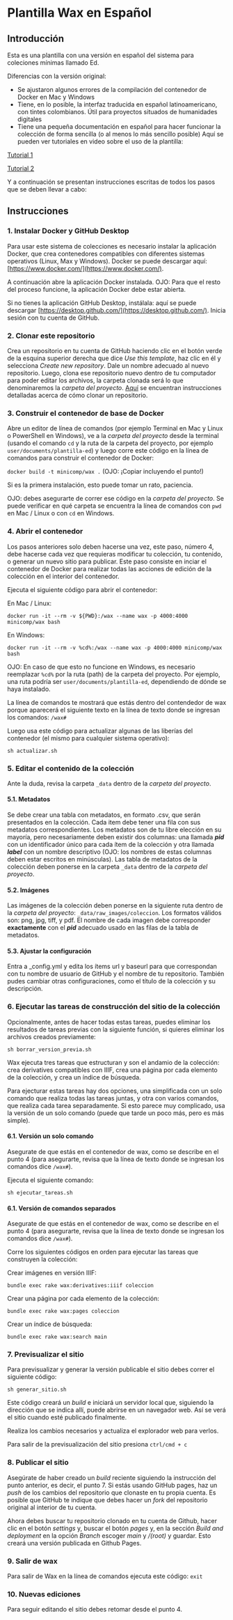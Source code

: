 # Plantilla Wax en Español

## Introducción

Esta es una plantilla con una versión en español del sistema para coleciones mínimas llamado Ed.

Diferencias con la versión original:

- Se ajustaron algunos errores de la compilación del contenedor de Docker en Mac y Windows
- Tiene, en lo posible, la interfaz traducida en español latinoamericano, con tintes colombianos. Útil para proyectos situados de humanidades digitales
- Tiene una pequeña documentación en español para hacer funcionar la colección de forma sencilla (o al menos lo más sencillo posible)
Aquí se pueden ver tutoriales en video sobre el uso de la plantilla: 

[Tutorial 1](https://youtu.be/82aTvPXY_qo?si=d1qe9stNUqVrX7r7)

[Tutorial 2](https://youtu.be/GI5zvrfwBnw)

Y a continuación se presentan instrucciones escritas de todos los pasos que se deben llevar a cabo:

## Instrucciones

### 1. Instalar Docker y GitHub Desktop

Para usar este sistema de colecciones es necesario instalar la aplicación Docker, que crea contenedores compatibles con diferentes sistemas operativos (Linux, Max y Windows). Docker se puede descargar aquí: [https://www.docker.com/](https://www.docker.com/).

A continuación abre la aplicación Docker instalada. OJO: Para que el resto del proceso funcione, la aplicación Docker debe estar abierta.

Si no tienes la aplicación GitHub Desktop, instálala: aquí se puede descargar [https://desktop.github.com/](https://desktop.github.com/). Inicia sesión con tu cuenta de GitHub.

### 2. Clonar este repositorio

Crea un repositorio en tu cuenta de GitHub haciendo clic en el botón verde de la esquina superior derecha que dice *Use this template*, haz clic en él y selecciona *Create new repository*. Dale un nombre adecuado al nuevo repositorio. Luego, clona ese repositorio nuevo dentro de tu computador para poder editar los archivos, la carpeta clonada será lo que denominaremos la *carpeta del proyecto*. [Aquí](https://docs.github.com/es/repositories/creating-and-managing-repositories/cloning-a-repository) se encuentran instrucciones detalladas acerca de cómo clonar un repositorio.

### 3. Construir el contenedor de base de Docker

Abre un editor de línea de comandos (por ejemplo Terminal en Mac y Linux o PowerShell en Windows), ve a la *carpeta del proyecto* desde la terminal (usando el comando `cd` y la ruta de la carpeta del proyecto, por ejemplo `user/documents/plantilla-ed`) y luego corre este código en la línea de comandos para construir el contenedor de Docker:

`docker build -t minicomp/wax .` (OJO: ¡Copiar incluyendo el punto!)

Si es la primera instalación, esto puede tomar un rato, paciencia.

OJO: debes asegurarte de correr ese código en la *carpeta del proyecto*. Se puede verificar en qué carpeta se encuentra la línea de comandos con `pwd` en Mac / Linux o con `cd` en Windows.

### 4. Abrir el contenedor

Los pasos anteriores solo deben hacerse una vez, este paso, número 4, debe hacerse cada vez que requieras modificar tu colección, tu contenido, o generar un nuevo sitio para publicar. Este paso consiste en inciar el contenedor de Docker para realizar todas las acciones de edición de la colección en el interior del contenedor.

Ejecuta el siguiente código para abrir el contenedor:

En Mac / Linux:

`docker run -it --rm -v ${PWD}:/wax --name wax -p 4000:4000 minicomp/wax bash`

En Windows:

`docker run -it --rm -v %cd%:/wax --name wax -p 4000:4000 minicomp/wax bash`

OJO: En caso de que esto no funcione en Windows, es necesario reemplazar `%cd%` por la ruta (path) de la carpeta del proyecto. Por ejemplo, una ruta podría ser `user/documents/plantilla-ed`, dependiendo de dónde se haya instalado.

La línea de comandos te mostrará que estás dentro del contendedor de wax porque aparecerá el siguiente texto en la línea de texto donde se ingresan los comandos: `/wax#`

Luego usa este código para actualizar algunas de las liberías del contenedor (el mismo para cualquier sistema operativo):

`sh actualizar.sh`

### 5. Editar el contenido de la colección

Ante la duda, revisa la carpeta `_data` dentro de la *carpeta del proyecto*.

#### 5.1. Metadatos

Se debe crear una tabla con metadatos, en formato .csv, que serán presentados en la colección. Cada item debe tener una fila con sus metadatos correspondientes. Los metadatos son de tu libre elección en su mayoría, pero necesariamente deben existir dos columnas: una llamada ***pid*** con un identificador único para cada ítem de la colección y otra llamada ***label*** con un nombre descriptivo (OJO: los nombres de estas columnas deben estar escritos en minúsculas). Las tabla de metadatos de la colección deben ponerse en la carpeta `_data` dentro de la *carpeta del proyecto*.

#### 5.2. Imágenes

Las imágenes de la colección deben ponerse en la siguiente ruta dentro de la *carpeta del proyecto*: `_data/raw_images/coleccion`. Los formatos válidos son: png, jpg, tiff, y pdf. El nombre de cada imagen debe corresponder **exactamente** con el ***pid*** adecuado usado en las filas de la tabla de metadatos.

#### 5.3. Ajustar la configuración

Entra a _config.yml y edita los ítems url y baseurl para que correspondan con tu nombre de usuario de GitHub y el nombre de tu repositorio. También pudes cambiar otras configuraciones, como el título de la colección y su descripción.

### 6. Ejecutar las tareas de construcción del sitio de la colección

Opcionalmente, antes de hacer todas estas tareas, puedes eliminar los resultados de tareas previas con la siguiente función, si quieres eliminar los archivos creados previamente:

`sh borrar_version_previa.sh`

Wax ejecuta tres tareas que estructuran y son el andamio de la colección: crea derivatives compatibles con IIIF, crea una página por cada elemento de la colección, y crea un índice de búsqueda.

Para ejecturar estas tareas hay dos opciones, una simplificada con un solo comando que realiza todas las tareas juntas, y otra con varios comandos, que realiza cada tarea separadamente. Si esto parece muy complicado, usa la versión de un solo comando (puede que tarde un poco más, pero es más simple).

#### 6.1. Versión un solo comando

Asegurate de que estás en el contenedor de wax, como se describe en el punto 4 (para asegurarte, revisa que la línea de texto donde se ingresan los comandos dice `/wax#`).

Ejecuta el siguiente comando:

`sh ejecutar_tareas.sh`

#### 6.1. Versión de comandos separados

Asegurate de que estás en el contenedor de wax, como se describe en el punto 4 (para asegurarte, revisa que la línea de texto donde se ingresan los comandos dice `/wax#`).

Corre los siguientes códigos en orden para ejecutar las tareas que construyen la colección:

Crear imágenes en versión IIIF:

`bundle exec rake wax:derivatives:iiif coleccion`

Crear una página por cada elemento de la colección:

`bundle exec rake wax:pages coleccion`

Crear un índice de búsqueda:

`bundle exec rake wax:search main`

### 7. Previsualizar el sitio

Para previsualizar y generar la versión publicable el sitio debes correr el siguiente código:

`sh generar_sitio.sh`

Este código creará un *build* e iniciará un servidor local que, siguiendo la dirección que se indica allí, puede abrirse en un navegador web. Así se verá el sitio cuando esté publicado finalmente.

Realiza los cambios necesarios y actualiza el explorador web para verlos.

Para salir de la previsualización del sitio presiona `ctrl/cmd + c`

### 8. Publicar el sitio

Asegúrate de haber creado un *build* reciente siguiendo la instrucción del punto anterior, es decir, el punto 7. Si estás usando GitHub pages, haz un *push* de los cambios del repositorio que clonaste en tu propia cuenta. Es posible que GitHub te indique que debes hacer un *fork* del repositorio original al interior de tu cuenta.

Ahora debes buscar tu repositorio clonado en tu cuenta de Github, hacer clic en el botón *settings* y, buscar el botón *pages* y, en la sección *Build and deployment* en la opción *Branch* escoger *main* y */(root)* y guardar. Esto creará una versión publicada en Github Pages.

### 9. Salir de wax

Para salir de Wax en la línea de comandos ejecuta este código: `exit`

### 10. Nuevas ediciones

Para seguir editando el sitio debes retomar desde el punto 4.